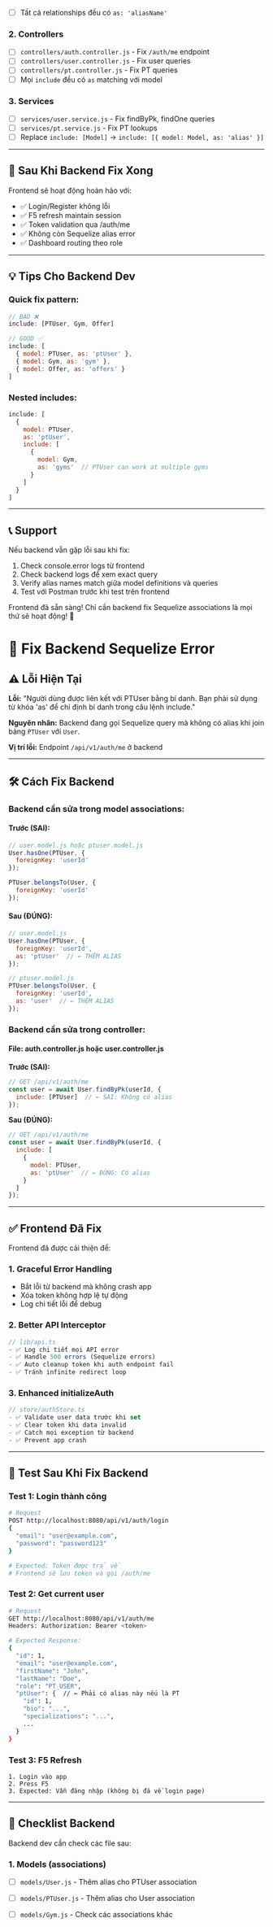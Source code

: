 - [ ] Tất cả relationships đều có `as: 'aliasName'`

### 2. **Controllers**
- [ ] `controllers/auth.controller.js` - Fix `/auth/me` endpoint
- [ ] `controllers/user.controller.js` - Fix user queries
- [ ] `controllers/pt.controller.js` - Fix PT queries
- [ ] Mọi `include` đều có `as` matching với model

### 3. **Services**
- [ ] `services/user.service.js` - Fix findByPk, findOne queries
- [ ] `services/pt.service.js` - Fix PT lookups
- [ ] Replace `include: [Model]` → `include: [{ model: Model, as: 'alias' }]`

---

## 🚀 Sau Khi Backend Fix Xong

Frontend sẽ hoạt động hoàn hảo với:
- ✅ Login/Register không lỗi
- ✅ F5 refresh maintain session
- ✅ Token validation qua /auth/me
- ✅ Không còn Sequelize alias error
- ✅ Dashboard routing theo role

---

## 💡 Tips Cho Backend Dev

### Quick fix pattern:
```javascript
// BAD ❌
include: [PTUser, Gym, Offer]

// GOOD ✅
include: [
  { model: PTUser, as: 'ptUser' },
  { model: Gym, as: 'gym' },
  { model: Offer, as: 'offers' }
]
```

### Nested includes:
```javascript
include: [
  {
    model: PTUser,
    as: 'ptUser',
    include: [
      {
        model: Gym,
        as: 'gyms'  // PTUser can work at multiple gyms
      }
    ]
  }
]
```

---

## 📞 Support

Nếu backend vẫn gặp lỗi sau khi fix:
1. Check console.error logs từ frontend
2. Check backend logs để xem exact query
3. Verify alias names match giữa model definitions và queries
4. Test với Postman trước khi test trên frontend

Frontend đã sẵn sàng! Chỉ cần backend fix Sequelize associations là mọi thứ sẽ hoạt động! 🎉
# 🔧 Fix Backend Sequelize Error

## ⚠️ Lỗi Hiện Tại

**Lỗi:** "Người dùng được liên kết với PTUser bằng bí danh. Bạn phải sử dụng từ khóa 'as' để chỉ định bí danh trong câu lệnh include."

**Nguyên nhân:** Backend đang gọi Sequelize query mà không có alias khi join bảng `PTUser` với `User`.

**Vị trí lỗi:** Endpoint `/api/v1/auth/me` ở backend

---

## 🛠️ Cách Fix Backend

### Backend cần sửa trong model associations:

#### **Trước (SAI):**
```javascript
// user.model.js hoặc ptuser.model.js
User.hasOne(PTUser, { 
  foreignKey: 'userId' 
});

PTUser.belongsTo(User, { 
  foreignKey: 'userId' 
});
```

#### **Sau (ĐÚNG):**
```javascript
// user.model.js
User.hasOne(PTUser, { 
  foreignKey: 'userId',
  as: 'ptUser'  // ← THÊM ALIAS
});

// ptuser.model.js
PTUser.belongsTo(User, { 
  foreignKey: 'userId',
  as: 'user'  // ← THÊM ALIAS
});
```

### Backend cần sửa trong controller:

#### **File: auth.controller.js hoặc user.controller.js**

**Trước (SAI):**
```javascript
// GET /api/v1/auth/me
const user = await User.findByPk(userId, {
  include: [PTUser]  // ← SAI: Không có alias
});
```

**Sau (ĐÚNG):**
```javascript
// GET /api/v1/auth/me
const user = await User.findByPk(userId, {
  include: [
    {
      model: PTUser,
      as: 'ptUser'  // ← ĐÚNG: Có alias
    }
  ]
});
```

---

## ✅ Frontend Đã Fix

Frontend đã được cải thiện để:

### 1. **Graceful Error Handling**
- Bắt lỗi từ backend mà không crash app
- Xóa token không hợp lệ tự động
- Log chi tiết lỗi để debug

### 2. **Better API Interceptor**
```typescript
// lib/api.ts
- ✅ Log chi tiết mọi API error
- ✅ Handle 500 errors (Sequelize errors)
- ✅ Auto cleanup token khi auth endpoint fail
- ✅ Tránh infinite redirect loop
```

### 3. **Enhanced initializeAuth**
```typescript
// store/authStore.ts
- ✅ Validate user data trước khi set
- ✅ Clear token khi data invalid
- ✅ Catch mọi exception từ backend
- ✅ Prevent app crash
```

---

## 🧪 Test Sau Khi Fix Backend

### Test 1: Login thành công
```bash
# Request
POST http://localhost:8080/api/v1/auth/login
{
  "email": "user@example.com",
  "password": "password123"
}

# Expected: Token được trả về
# Frontend sẽ lưu token và gọi /auth/me
```

### Test 2: Get current user
```bash
# Request
GET http://localhost:8080/api/v1/auth/me
Headers: Authorization: Bearer <token>

# Expected Response:
{
  "id": 1,
  "email": "user@example.com",
  "firstName": "John",
  "lastName": "Doe",
  "role": "PT_USER",
  "ptUser": {  // ← Phải có alias này nếu là PT
    "id": 1,
    "bio": "...",
    "specializations": "...",
    ...
  }
}
```

### Test 3: F5 Refresh
```
1. Login vào app
2. Press F5
3. Expected: Vẫn đăng nhập (không bị đá về login page)
```

---

## 📝 Checklist Backend

Backend dev cần check các file sau:

### 1. **Models (associations)**
- [ ] `models/User.js` - Thêm alias cho PTUser association
- [ ] `models/PTUser.js` - Thêm alias cho User association
- [ ] `models/Gym.js` - Check các associations khác

